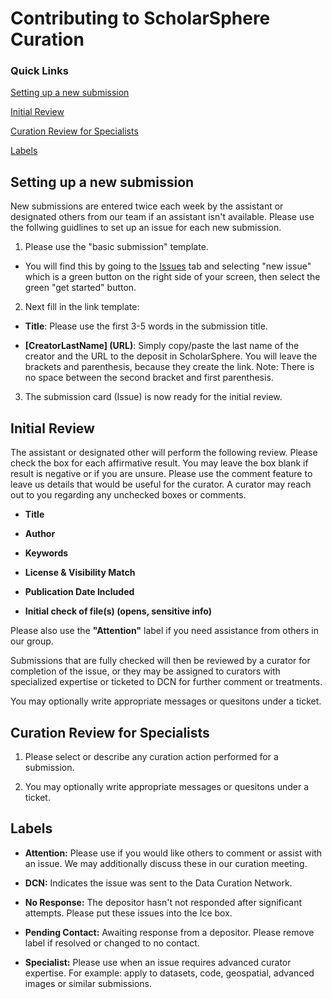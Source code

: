 # Contributing to ScholarSphere Curation

### Quick Links

[Setting up a new submission](#setting-up-a-new-submission) 

[Initial Review](#initial-review)

[Curation Review for Specialists](#curation-review-for-specialists)

[Labels](#labels)


## Setting up a new submission

New submissions are entered twice each week by the assistant or designated others from our team if an assistant isn't available. Please use the follwing guidlines to set up an issue for each new submission.

1. Please use the "basic submission" template.

- You will find this by going to the [Issues]() tab and selecting "new issue" which is a green button on the right side of your screen, then select the green "get started" button.

2. Next fill in the link template: 

- **Title**: Please use the first 3-5 words in the submission title.

- **[CreatorLastName] (URL)**: Simply copy/paste the last name of the creator and the URL to the deposit in ScholarSphere. You will leave the brackets and parenthesis, because they create the link. Note: There is no space between the second bracket and first parenthesis.

3. The submission card (Issue) is now ready for the initial review. 

## Initial Review

The assistant or designated other will perform the following review. Please check the box for each affirmative result. You may leave the box blank if result is negative or if you are unsure. Please use the comment feature to leave us details that would be useful for the curator. A curator may reach out to you regarding any unchecked boxes or comments. 

- **Title**

- **Author**

- **Keywords**

- **License & Visibility Match**

- **Publication Date Included**

- **Initial check of file(s) (opens, sensitive info)**

Please also use the **"Attention"** label if you need assistance from others in our group. 

Submissions that are fully checked will then be reviewed by a curator for completion of the issue, or they may be assigned to curators with specialized expertise or ticketed to DCN for further comment or treatments.

You may optionally write appropriate messages or quesitons under a ticket.

## Curation Review for Specialists

1. Please select or describe any curation action performed for a submission. 

2. You may optionally write appropriate messages or quesitons under a ticket.

## Labels

- **Attention:** Please use if you would like others to comment or assist with an issue. We may additionally discuss these in our curation meeting.

- **DCN:** Indicates the issue was sent to the Data Curation Network.

- **No Response:** The depositor hasn't not responded after significant attempts. Please put these issues into the Ice box.

- **Pending Contact:** Awaiting response from a depositor. Please remove label if resolved or changed to no contact.

- **Specialist:** Please use when an issue requires advanced curator expertise. For example: apply to datasets, code, geospatial, advanced images or similar submissions.
